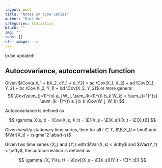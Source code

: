 ```yaml
---
layout: post
title: "Notes on Time Series"
author: "Binh Ho"
categories: Statistics
blurb: ""
img: ""
tags: []
<!-- image: -->
---
```


$$\newcommand{\abs}[1]{\lvert#1\rvert}$$
$$\newcommand{\norm}[1]{\lVert#1\rVert}$$
$$\newcommand{\innerproduct}[2]{\langle#1, #2\rangle}$$
$$\newcommand{\Tr}[1]{\operatorname{Tr}\mleft(#1\mright)}$$
$$\DeclareMathOperator*{\argmin}{argmin}$$
$$\DeclareMathOperator*{\argmax}{argmax}$$
$$\DeclareMathOperator{\diag}{diag}$$
$$\newcommand{\converge}[1]{\xrightarrow{\makebox[2em][c]{$$\scriptstyle#1$$}}}$$
$$\newcommand{\quotes}[1]{``#1''}$$
$$\newcommand\ddfrac[2]{\frac{\displaystyle #1}{\displaystyle #2}}$$
$$\newcommand{\vect}[1]{\boldsymbol{\mathbf{#1}}}$$
$$\newcommand{\E}{\mathbb{E}}$$
$$\newcommand{\Var}{\mathrm{Var}}$$
$$\newcommand{\Cov}{\mathrm{Cov}}$$
$$\renewcommand{\N}{\mathbb{N}}$$
$$\renewcommand{\Z}{\mathbb{Z}}$$
$$\renewcommand{\R}{\mathbb{R}}$$
$$\newcommand{\Q}{\mathbb{Q}}$$
$$\newcommand{\C}{\mathbb{C}}$$
$$\newcommand{\bbP}{\mathbb{P}}$$
$$\newcommand{\rmF}{\mathrm{F}}$$
$$\newcommand{\iid}{\mathrm{iid}}$$
$$\newcommand{\distas}[1]{\overset{#1}{\sim}}$$
$$\newcommand{\Acal}{\mathcal{A}}$$
$$\newcommand{\Bcal}{\mathcal{B}}$$
$$\newcommand{\Ccal}{\mathcal{C}}$$
$$\newcommand{\Dcal}{\mathcal{D}}$$
$$\newcommand{\Ecal}{\mathcal{E}}$$
$$\newcommand{\Fcal}{\mathcal{F}}$$
$$\newcommand{\Gcal}{\mathcal{G}}$$
$$\newcommand{\Hcal}{\mathcal{H}}$$
$$\newcommand{\Ical}{\mathcal{I}}$$
$$\newcommand{\Jcal}{\mathcal{J}}$$
$$\newcommand{\Lcal}{\mathcal{L}}$$
$$\newcommand{\Mcal}{\mathcal{M}}$$
$$\newcommand{\Pcal}{\mathcal{P}}$$
$$\newcommand{\Ocal}{\mathcal{O}}$$
$$\newcommand{\Qcal}{\mathcal{Q}}$$
$$\newcommand{\Ucal}{\mathcal{U}}$$
$$\newcommand{\Vcal}{\mathcal{V}}$$
$$\newcommand{\Ncal}{\mathcal{N}}$$
$$\newcommand{\Tcal}{\mathcal{T}}$$
$$\newcommand{\Xcal}{\mathcal{X}}$$
$$\newcommand{\Ycal}{\mathcal{Y}}$$
$$\newcommand{\Zcal}{\mathcal{Z}}$$
$$\newcommand{\Scal}{\mathcal{S}}$$
$$\newcommand{\shorteqnote}[1]{ & \textcolor{blue}{\text{\small #1}}}$$
$$\newcommand{\qimplies}{\quad\Longrightarrow\quad}$$
$$\newcommand{\defeq}{\stackrel{\triangle}{=}}$$
$$\newcommand{\longdefeq}{\stackrel{\text{def}}{=}}$$
$$\newcommand{\equivto}{\iff}$$

to be updated!
## Autocovariance, autocorrelation function 
Given $\Cov(a X_1 + bX_2, cY_1 + d_Y2) = ac \Cov(X_1, X_2) + ad \Cov(X_1, Y_2) + bc \Cov(X_2, Y_1) + bd \Cov(X_2, Y_2)$ or more general 
$$
\Cov(\sum_{j=1}^{s} a_j W_j, \sum_{k=1}^{t} b_k W_k) = \sum_{j=1}^{s} \sum_{k=1}^{t} a_j b_k \Cov(W_j, W_k)
$$

Autocovariance is defined as 

$$
\gamma_X(s, t) = \Cov(X_s, X_t) = \E[(X_s - \E[X_s])(X_t - \E[X_t])]
$$

Given weakly stationary time series, then for all $t \in T$, $\E[X_t] = \mu$ and $\Var[X_t] = \sigma^2 \abs{t-s}$

Given two time series $\{X_s\}$ and $\{Y_t\}$ with $\Var(X_s) < \infty$ and $\Var(Y_t) < \infty$, the autocorrelation is defined as 

$$
\gamma_{X, Y}(s, t) = \Cov[(X_s - \E[X_s])(Y_t - \E[Y_t])]
$$